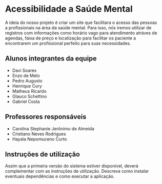 # Acessibilidade a Saúde Mental

A ideia do nosso projeto é criar um site que facilitara o acesso das pessoas a profissionais na área da saúde mental. Para isso, nós iremos utilizar de registros com informações como horário vago para atendimento atráves de agendas, faixa de preço e localização para facilitar os paciente a encontrarem um profissional perfeito para suas necessidades.

## Alunos integrantes da equipe

* Davi Soares
* Enzo de Melo
* Pedro Augusto
* Henrique Cury
* Matheus Ricardo
* Glauco Schettino
* Gabriel Costa
  
## Professores responsáveis

* Carolina Stephanie Jerônimo de Almeida
* Cristiano Neves Rodrigues
* Hayala Nepomuceno Curto

## Instruções de utilização

Assim que a primeira versão do sistema estiver disponível, deverá complementar com as instruções de utilização. Descreva como instalar eventuais dependências e como executar a aplicação.
